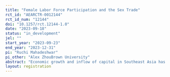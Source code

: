 ```yaml
---
title: "Female Labor Force Participation and the Sex Trade"
rct_id: "AEARCTR-0012144"
rct_id_num: "12144"
doi: "10.1257/rct.12144-1.0"
date: "2023-09-18"
status: "in_development"
jel: ""
start_year: "2023-09-23"
end_year: "2023-12-31"
pi: "Ruchi Mahadeshwar"
pi_other: "Alex ZhouBrown University"
abstract: "Economic growth and inflow of capital in Southeast Asia has established the service sector as a primary job creator for women and, thus, means to promote formal female labor participation (FLFP). However, the service sector’s close ties to the sex trade continue to present these women with high-risk, informal income-generating opportunities, most notably through risky paid sex like condomless sex or sex with high-risk partners. While literature has illustrated the positive relationship between FLFP and common economic development indicators (Heath and Jayachandran, 2018) and common poverty alleviation interventions have been tested to decrease the incentives for women to supply sex (Jones and Gong, 2021; Gong et al., 2019), this study will investigate the interaction between FLFP and the market for sex by assessing how women tradeoff between these two types of labor. Using data from a cluster RCT enrolling Cambodian female service workers, we will study the effects of offering service work incentives on women’s risk-taking via measuring impacts to labor supply choices and earnings (service, sex, vs. other work), health outcomes (HIV and other STI results), and financial conditions."
layout: registration
---
```


